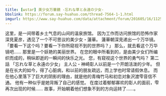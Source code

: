 ```yaml
---
title: [ωstar] 美少女万華鏡 -忘れな草と永遠の少女-
bbslink: https://forum.say-huahuo.com/thread-7564-1-1.html
imgurl: https://www.say-huahuo.com/data/attachment/forum/201605/16/112545srh3rg7hng4trhyz.jpg
---
```


这里，是一间带着乡土气息的山间的温泉旅馆。
因为工作而访问旅馆的恐怖作家深見夏彦，遇见了一个不可思议的美少女・蓮華。
蓮華朝深見递出一个万华镜。
「要看一下这个吗？要看一下你所窥视不到的世界吗？」
那么，就去看这个万华镜吧……
那里是一个妖艳的美丽世界。
在您的眼中所看到的，是由美少女们所编织而成的，稍纵即逝的一瞬间的快乐之光。
您，有窥视这个世界的勇气吗？
第二話 「忘れな草と永遠の少女」
主人公・神崎彰人以前是一个开朗活泼的少年。
但是在长大的如今，得了心脏病，和以前的朋友疏远，而上学也时常请假休息。
而在他心里落下了巨大的阴影的理由，就是他的青梅竹马和初恋对象沢渡雫音信不通。
他有一种似乎是她背叛了自己的感觉。
在度过着郁郁寡欢的彰人的面前，雫再次出现的时候……
故事，开始朝着他们想象不到的方向运转了……。<!--more-->
